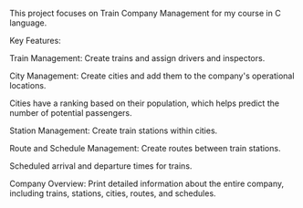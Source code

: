 This project focuses on Train Company Management for my course in C language.

Key Features:

Train Management:
Create trains and assign drivers and inspectors.

City Management:
Create cities and add them to the company's operational locations.

Cities have a ranking based on their population, which helps predict the number of potential passengers.


Station Management:
Create train stations within cities.

Route and Schedule Management:
Create routes between train stations.

Scheduled arrival and departure times for trains.

Company Overview:
Print detailed information about the entire company, including trains, stations, cities, routes, and schedules.
